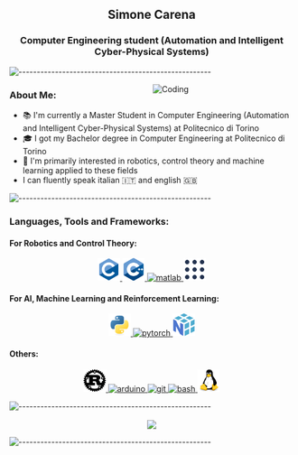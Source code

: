 <h2 align="center">Simone Carena</h2>
<h3 align="center">Computer Engineering student (Automation and Intelligent Cyber-Physical Systems)</h3>

![-----------------------------------------------------](https://raw.githubusercontent.com/andreasbm/readme/master/assets/lines/solar.png)
<p>

<img align="right"  alt="Coding" width=250 src="https://camo.githubusercontent.com/7de37139d0b4c1ce40865e799b446c0e963a3dd8fb68d239707237c40604fa3d/68747470733a2f2f63646e2e6472696262626c652e636f6d2f75736572732f3733303730332f73637265656e73686f74732f363538313234332f6176656e746f2e676966">

<h3 align="left">About Me:</h3>

* 📚 I'm currently a Master Student in Computer Engineering (Automation and Intelligent Cyber-Physical Systems) at Politecnico di Torino
* 🎓 I got my Bachelor degree in Computer Engineering at Politecnico di Torino
* 🤖 I'm primarily interested in robotics, control theory and machine learning applied to these fields
* I can fluently speak italian 🇮🇹 and english 🇬🇧
</p>

![-----------------------------------------------------](https://raw.githubusercontent.com/andreasbm/readme/master/assets/lines/solar.png)

<h3 align="left">Languages, Tools and Frameworks:</h3>
<h4 align="left">For Robotics and Control Theory:</h4>
<p align="center">
<a href="https://www.cprogramming.com/" target="_blank" rel="noreferrer"> <img src="https://raw.githubusercontent.com/devicons/devicon/master/icons/c/c-original.svg" alt="c" width="40" height="40"/> </a>
<a href="https://www.w3schools.com/cpp/" target="_blank" rel="noreferrer"> <img src="https://raw.githubusercontent.com/devicons/devicon/master/icons/cplusplus/cplusplus-original.svg" alt="cplusplus" width="40" height="40"/> </a>
<a href="https://www.mathworks.com/" target="_blank" rel="noreferrer"> <img src="https://upload.wikimedia.org/wikipedia/commons/2/21/Matlab_Logo.png" alt="matlab" width="40" height="40"/> </a>
<a href="https://www.ros.org" target="_blank" rel="noreferrer"> <img src="https://raw.githubusercontent.com/devicons/devicon/master/icons/ros/ros-original.svg" alt="ros" width="40" height="40"/> </a>
</p>
<h4 align="left">For AI, Machine Learning and Reinforcement Learning:</h4>
<p align="center">
<a href="https://www.python.org" target="_blank" rel="noreferrer"> <img src="https://raw.githubusercontent.com/devicons/devicon/master/icons/python/python-original.svg" alt="python" width="40" height="40"/> </a>   
<a href="https://pytorch.org/" target="_blank" rel="noreferrer"> <img src="https://www.vectorlogo.zone/logos/pytorch/pytorch-icon.svg" alt="pytorch" width="40" height="40"/> </a>
<a href="https://numpy.org" target="_blank" rel="noreferrer"> <img src="https://raw.githubusercontent.com/devicons/devicon/master/icons/numpy/numpy-original.svg" alt="numpy" width="40" height="40"/> </a>
</p>
<h4 align="left">Others:</h4>
<p align="center">
<a href="https://www.rust-lang.org" target="_blank" rel="noreferrer"> <img src="https://raw.githubusercontent.com/devicons/devicon/master/icons/rust/rust-original.svg" alt="rust" width="40" height="40"/> </a>
<a href="https://www.arduino.cc/" target="_blank" rel="noreferrer"> <img src="https://cdn.worldvectorlogo.com/logos/arduino-1.svg" alt="arduino" width="40" height="40"/> </a>  
<a href="https://git-scm.com/" target="_blank" rel="noreferrer"> <img src="https://www.vectorlogo.zone/logos/git-scm/git-scm-icon.svg" alt="git" width="40" height="40"/> </a>
<a href="https://www.gnu.org/software/bash/" target="_blank" rel="noreferrer"> <img src="https://www.vectorlogo.zone/logos/gnu_bash/gnu_bash-icon.svg" alt="bash" width="40" height="40"/> </a> 
<a href="https://www.linux.org/" target="_blank" rel="noreferrer"> <img src="https://raw.githubusercontent.com/devicons/devicon/master/icons/linux/linux-original.svg" alt="linux" width="40" height="40"/> </a> 
</p>

![-----------------------------------------------------](https://raw.githubusercontent.com/andreasbm/readme/master/assets/lines/solar.png)

<p align="center">
    <img align="center" src="https://github-readme-stats.vercel.app/api/top-langs?username=simonecarena&show_icons=true&locale=en&layout=compact">
</p>

![-----------------------------------------------------](https://raw.githubusercontent.com/andreasbm/readme/master/assets/lines/solar.png)
